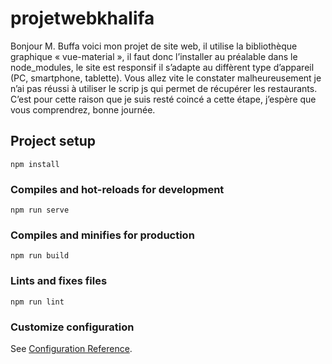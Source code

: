 # projetwebkhalifa
Bonjour M. Buffa voici mon projet de site web, il utilise la bibliothèque graphique « vue-material », il faut donc l’installer au préalable dans le node_modules, le site est responsif il s’adapte au diffèrent type d’appareil (PC, smartphone, tablette). Vous allez vite le constater malheureusement je n’ai pas réussi à utiliser le scrip js qui permet de récupérer les restaurants. C’est pour cette raison que je suis resté coincé a cette étape, j’espère que vous comprendrez, bonne journée.

## Project setup
```
npm install
```

### Compiles and hot-reloads for development
```
npm run serve
```

### Compiles and minifies for production
```
npm run build
```

### Lints and fixes files
```
npm run lint
```

### Customize configuration
See [Configuration Reference](https://cli.vuejs.org/config/).
